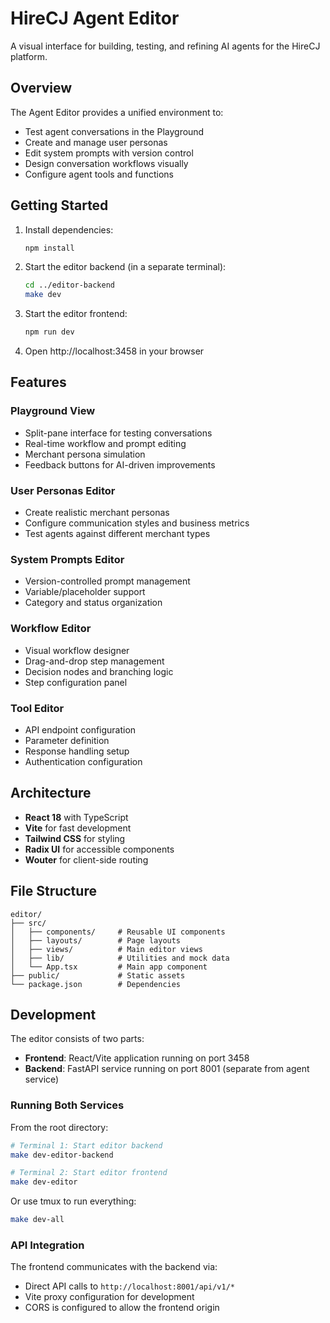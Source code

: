 # HireCJ Agent Editor

A visual interface for building, testing, and refining AI agents for the HireCJ platform.

## Overview

The Agent Editor provides a unified environment to:
- Test agent conversations in the Playground
- Create and manage user personas
- Edit system prompts with version control
- Design conversation workflows visually
- Configure agent tools and functions

## Getting Started

1. Install dependencies:
   ```bash
   npm install
   ```

2. Start the editor backend (in a separate terminal):
   ```bash
   cd ../editor-backend
   make dev
   ```

3. Start the editor frontend:
   ```bash
   npm run dev
   ```

4. Open http://localhost:3458 in your browser

## Features

### Playground View
- Split-pane interface for testing conversations
- Real-time workflow and prompt editing
- Merchant persona simulation
- Feedback buttons for AI-driven improvements

### User Personas Editor
- Create realistic merchant personas
- Configure communication styles and business metrics
- Test agents against different merchant types

### System Prompts Editor
- Version-controlled prompt management
- Variable/placeholder support
- Category and status organization

### Workflow Editor
- Visual workflow designer
- Drag-and-drop step management
- Decision nodes and branching logic
- Step configuration panel

### Tool Editor
- API endpoint configuration
- Parameter definition
- Response handling setup
- Authentication configuration

## Architecture

- **React 18** with TypeScript
- **Vite** for fast development
- **Tailwind CSS** for styling
- **Radix UI** for accessible components
- **Wouter** for client-side routing

## File Structure

```
editor/
├── src/
│   ├── components/     # Reusable UI components
│   ├── layouts/        # Page layouts
│   ├── views/          # Main editor views
│   ├── lib/            # Utilities and mock data
│   └── App.tsx         # Main app component
├── public/             # Static assets
└── package.json        # Dependencies
```

## Development

The editor consists of two parts:
- **Frontend**: React/Vite application running on port 3458
- **Backend**: FastAPI service running on port 8001 (separate from agent service)

### Running Both Services

From the root directory:
```bash
# Terminal 1: Start editor backend
make dev-editor-backend

# Terminal 2: Start editor frontend  
make dev-editor
```

Or use tmux to run everything:
```bash
make dev-all
```

### API Integration

The frontend communicates with the backend via:
- Direct API calls to `http://localhost:8001/api/v1/*`
- Vite proxy configuration for development
- CORS is configured to allow the frontend origin